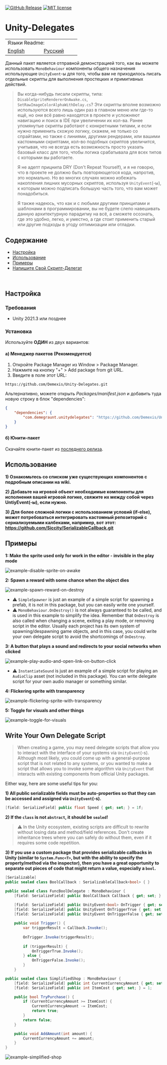 [![GitHub Release](https://img.shields.io/github/v/release/Demexis/Unity-Delegates.svg)](https://github.com/Demexis/Unity-Delegates/releases/latest)
[![MIT license](https://img.shields.io/badge/license-MIT-blue.svg)](LICENSE)
# Unity-Delegates

<table>
  <tr></tr>
  <tr>
    <td colspan="3">Языки Readme:</td>
  </tr>
  <tr></tr>
  <tr>
    <td nowrap width="100">
      <a href="https://github.com/Demexis/Unity-Buffs">
        <span>English</span>
      </a>  
    </td>
    <td nowrap width="100">
      <a href="https://github.com/Demexis/Unity-Buffs/blob/main/README-RU.md">
        <span>Русский</span>
      </a>  
    </td>
  </tr>
</table>

Данный пакет является отправной демонстрацией того, как вы можете использовать `MonoBehaviour` компоненты общего назначения использующие `UnityEvent`-ы для того, чтобы вам не приходилось писать отдельные скрипты для выполнения простецких и примитивных действий.

> Вы когда-нибудь писали скрипты, типа: `DisableSpriteRendererOnAwake.cs`, `SetRawImageColorAlphaWithDelay.cs`? Эти скрипты вполне возможно используются всего лишь один раз в главном меню или где-то ещё, но они всё равно находятся в проекте и усложняют навигацию и поиск в IDE при увеличении их кол-ва. Ранее упомянутые скрипты работают с конкретными типами, и если нужно применить схожую логику, скажем, не только со спрайтами, но также с линиями, другими рендерами, или вашими кастомными скриптами, кол-во подобных скриптов увеличится, учитывая, что не всегда есть возможность просто указать базовый класс для того, чтобы логика срабатывала для всех типов с которыми вы работаете.
>
> Я не адепт прицнипа DRY (Don't Repeat Yourself), и я не говорю, что в проекте не должно быть повторяющегося кода, напротив, это нормально. Но во многих случаях можно избежать накопления лишних мусорных скриптов, используя `UnityEvent`(-ы), к которым можно подписать большую часть того, что вам может понадобиться.
>
> Я также надеюсь, что как и с любыми другими принципами и шаблонами в программировании, вы не будете слепо навешивать данную архитектурную парадигму на всё, а сможете осознать, где это удобно, легко, и уместно, а где стоит применить старый или другие подходы в угоду оптимизации или отладки.

## Содержание
- [Настройка](#setup)
- [Использование](#usage)
- [Примеры](#examples)
- [Напишите Свой Скрипт-Делегат](#write-your-own-delegate-script)

<br>

## Настройка

### Требования

* Unity 2021.3 или позднее

### Установка

Используйте __ОДИН__ из двух вариантов:

#### а) Менеджер пакетов (Рекомендуется)
1. Откройте Package Manager из Window > Package Manager.
2. Нажмите на кнопку "+" > Add package from git URL.
3. Введите в поле этот URL:
```
https://github.com/Demexis/Unity-Delegates.git
```

Альтернативно, можете открыть *Packages/manifest.json* и добавить туда новую строку в блок "dependencies":

```json
{
    "dependencies": {
        "com.demegraunt.unitydelegates": "https://github.com/Demexis/Unity-Delegates.git"
    }
}
```

#### б) Юнити-пакет
Скачайте юнити-пакет из [последнего релиза](../../releases).

## Использование

__1) Ознакомьтесь со списком уже существующих компонентов с подробным описании на wiki.__

__2) Добавьте на игровой объект необходимые компоненты для исполнения вашей игровой логике, свяжите их между собой через UntiyEvent(-ы), если нужно.__

__3) Для более сложной логики с использованием условий (if-else), может потребоваться интегрировать кастомный репозиторий с сериализуемыми калбеками, например, вот этот: https://github.com/Siccity/SerializableCallback.git__

## Примеры
__1:  Make the sprite used only for work in the editor - invisible in the play mode__

![example-disable-sprite-on-awake](https://github.com/user-attachments/assets/5d31c140-92eb-487b-ab2d-a8fa2470bc2e)


__2: Spawn a reward with some chance when the object dies__

![example-spawn-reward-on-destroy](https://github.com/user-attachments/assets/142f5ffa-90c6-4189-993e-3188cc0f6ec0)

* ⚠️ `SimpleSpawner` is just an example of a simple script for spawning a prefab, it is not in this package, but you can easily write one yourself.
* ⚠️ `MonoBehaviour.OnDestroy()` is not always guaranteed to be called, and is used in this example to simplify the idea. Remember that `OnDestroy` is also called when changing a scene, exiting a play mode, or removing script in the editor. Usually each project has its own system of spawning/despawning game objects, and in this case, you could write your own delegate script to avoid the shortcomings of `OnDestroy`.


__3: A button that plays a sound and redirects to your social networks when clicked__

![example-play-audio-and-open-link-on-button-click](https://github.com/user-attachments/assets/0be44fdc-b008-4e82-9d3c-fb01c20daae2)

* ⚠️ `InstantiateSound` is just an example of a simple script for playing an `AudioClip` asset (not included in this package). You can write delegate script for your own audio manager or something similar.


__4: Flickering sprite with transparency__

![example-flickering-sprite-with-transparency](https://github.com/user-attachments/assets/877b3e0d-7475-49df-998a-7e3e4b999a98)


__5: Toggle for visuals and other things__

![example-toggle-for-visuals](https://github.com/user-attachments/assets/1e7e0643-c871-41c4-bebb-22b34fa3601e)


## Write Your Own Delegate Script

> When creating a game, you may need delegate scripts that allow you to interact with the interface of your systems via `UnityEvent`(-s). Although most likely, you could come up with a general-purpose script that is not related to any systems, or you wanted to make a script that allows you to invoke some algorithm via `UnityEvent` that interacts with existing components from official Unity packages.

Either way, here are some useful tips for you:

__1) All public serializable fields must be auto-properties so that they can be accessed and assigned ​​via `UnityEvent`(-s).__
```cs
[field: SerializeField] public float Speed { get; set; } = 1f;
```
__2) If the `class` is not `abstract`, it should be `sealed`!__

> ⚠️ In the Unity ecosystem, existing scripts are difficult to rewrite without losing data and method/field references. Don't create inheritance trees where you can safely do without them, even if it requires some code repetition.

__3) If you use a custom package that provides serializable callbacks in Unity (similar to `System.Func<T>`, but with the ability to specify the property/method via the inspector), then you have a great opportunity to separate out pieces of code that might return a value, especially a `bool`.__
```cs
[Serializable]
public sealed class BoolCallback : SerializableCallback<bool> { }
```
```cs
public sealed class FuncBoolDelegate : MonoBehaviour {
    [field: SerializeField] public BoolCallback Callback { get; set; } = new();

    [field: SerializeField] public UnityEvent<bool> OnTrigger { get; set; } = new();
    [field: SerializeField] public UnityEvent OnTriggerTrue { get; set; } = new();
    [field: SerializeField] public UnityEvent OnTriggerFalse { get; set; } = new();
    
    public void Trigger() {
        var triggerResult = Callback.Invoke();
        
        OnTrigger.Invoke(triggerResult);
        
        if (triggerResult) {
            OnTriggerTrue.Invoke();
        } else {
            OnTriggerFalse.Invoke();
        }
    }
```
```cs
public sealed class SimplifiedShop : MonoBehaviour {
    [field: SerializeField] public int CurrentCurrencyAmount { get; set; }
    [field: SerializeField] public int ItemCost { get; set; } = 1;

    public bool TryPurchase() {
        if (CurrentCurrencyAmount >= ItemCost) {
            CurrentCurrencyAmount -= ItemCost;
            return true;
        }
        return false;
    }

    public void AddAmount(int amount) {
        CurrentCurrencyAmount += amount;
    }
}
```

![example-simplified-shop](https://github.com/user-attachments/assets/a8ce15b1-11ca-4971-bc58-3a56abfc275e)
